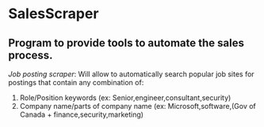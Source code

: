 # SalesScraper

## Program to provide tools to automate the sales process.

*Job posting scraper*: Will allow to automatically search popular job sites for postings that contain any combination of:

1. Role/Position keywords (ex: Senior,engineer,consultant,security)
2. Company name/parts of company name (ex: Microsoft,software,(Gov of Canada + finance,security,marketing)

    
